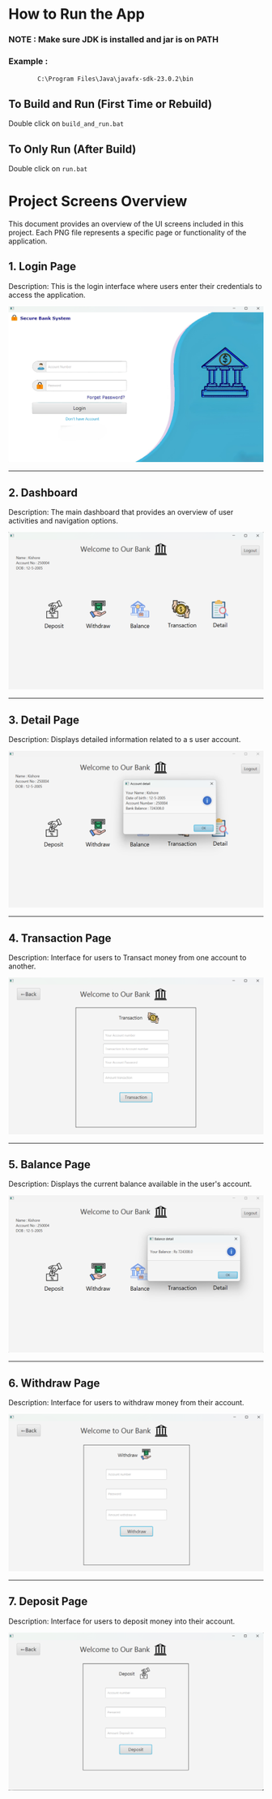 # How to Run the App

### NOTE :  Make sure JDK is installed and jar is on PATH 
### Example :
            C:\Program Files\Java\javafx-sdk-23.0.2\bin

## To Build and Run (First Time or Rebuild)
Double click on `build_and_run.bat`

## To Only Run (After Build)
Double click on `run.bat`



# Project Screens Overview

This document provides an overview of the UI screens included in this project. Each PNG file represents a specific page or functionality of the application.

## 1. Login Page

Description: This is the login interface where users enter their credentials to access the application.

![Login Page](Project_demo_images/LoginPage.png)

---

## 2. Dashboard

Description: The main dashboard that provides an overview of user activities and navigation options.

![Dashboard](Project_demo_images/dashboard.png)

---

## 3. Detail Page

Description: Displays detailed information related to a s user account.

![Detail Page](Project_demo_images/detail.png)

---

## 4. Transaction Page

Description: Interface for users to Transact money from one account to another.

![Transaction Page](Project_demo_images/transaction.png)

---

## 5. Balance Page

Description: Displays the current balance available in the user's account.

![Balance Page](Project_demo_images/balance.png)

---

## 6. Withdraw Page

Description: Interface for users to withdraw money from their account.

![Withdraw Page](Project_demo_images/withdraw.png)

---

## 7. Deposit Page

Description: Interface for users to deposit money into their account.

![Deposit Page](Project_demo_images/deposit.png)
